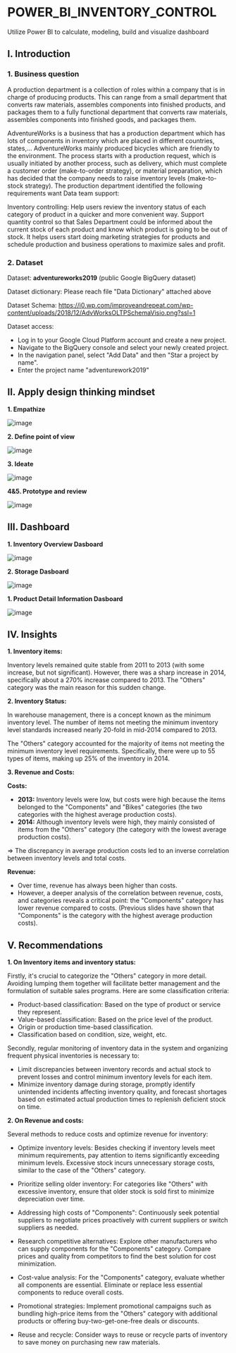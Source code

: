 # POWER_BI_INVENTORY_CONTROL
Utilize Power BI to calculate, modeling, build and visualize dashboard
## I. Introduction
### 1. Business question
A production department is a collection of roles within a company that is in charge of producing products. This can range from a small department that converts raw materials, assembles components into finished products, and packages them to a fully functional department that converts raw materials, assembles components into finished goods, and packages them.

AdventureWorks is a business that has a production department which has lots of components in inventory which are placed in different countries, states,... AdventureWorks mainly produced bicycles which are friendly to the environment.
The process starts with a production request, which is usually initiated by another process, such as delivery, which must complete a customer order (make-to-order strategy), or material preparation, which has decided that the company needs to raise inventory levels (make-to-stock strategy). The production department identified the following requirements want Data team support:

Inventory controlling: Help users review the inventory status of each category of product in a quicker and more convenient way. Support quantity control so that Sales Department could be informed about the current stock of each product and know which product is going to be out of stock. It helps users start doing marketing strategies for products and schedule production and business operations to maximize sales and profit.
### 2. Dataset
Dataset: **adventureworks2019** (public Google BigQuery dataset)

Dataset dictionary: Please reach file "Data Dictionary" attached above

Dataset Schema: https://i0.wp.com/improveandrepeat.com/wp-content/uploads/2018/12/AdvWorksOLTPSchemaVisio.png?ssl=1

Dataset access: 
- Log in to your Google Cloud Platform account and create a new project.
- Navigate to the BigQuery console and select your newly created project.
- In the navigation panel, select "Add Data" and then "Star a project by name".
- Enter the project name "adventurework2019"

## II. Apply design thinking mindset
**1. Empathize**

![image](https://github.com/anhailee/Image/assets/150501087/a9ccbf69-9ba8-41b0-ae0b-d64829920d75)

**2. Define point of view**

![image](https://github.com/anhailee/Image/assets/150501087/8860a11c-251b-4f00-a074-c7536d231d80)

**3. Ideate**

![image](https://github.com/anhailee/Image/assets/150501087/3875e673-ffc0-4d5e-ab6b-97774d8e3bfb)

**4&5. Prototype and review**

![image](https://github.com/anhailee/Image/assets/150501087/0c633120-de97-4562-beb5-5b4e3136e46f)

## III. Dashboard

**1. Inventory Overview Dasboard**

![image](https://github.com/anhailee/Image/assets/150501087/d9a581f2-b174-4c0a-8aa5-0ee83726a163)

**2. Storage Dasboard**

![image](https://github.com/anhailee/Image/assets/150501087/1c9432dc-52bb-4275-88c1-9f4265dbdecd)

**1. Product Detail Information Dasboard**

![image](https://github.com/anhailee/Image/assets/150501087/1781f8bf-6438-4a42-b0b9-1f637f796668)

## IV. Insights

**1. Inventory items:**

Inventory levels remained quite stable from 2011 to 2013 (with some increase, but not significant). However, there was a sharp increase in 2014, specifically about a 270% increase compared to 2013. The "Others" category was the main reason for this sudden change.

**2. Inventory Status:**

In warehouse management, there is a concept known as the minimum inventory level. The number of items not meeting the minimum inventory level standards increased nearly 20-fold in mid-2014 compared to 2013.

The "Others" category accounted for the majority of items not meeting the minimum inventory level requirements. Specifically, there were up to 55 types of items, making up 25% of the inventory in 2014.

**3. Revenue and Costs:**

**Costs:**
- **2013:** Inventory levels were low, but costs were high because the items belonged to the "Components" and "Bikes" categories (the two categories with the highest average production costs).
- **2014:** Although inventory levels were high, they mainly consisted of items from the "Others" category (the category with the lowest average production costs).

=> The discrepancy in average production costs led to an inverse correlation between inventory levels and total costs.

**Revenue:**
- Over time, revenue has always been higher than costs.
- However, a deeper analysis of the correlation between revenue, costs, and categories reveals a critical point: the "Components" category has lower revenue compared to costs. (Previous slides have shown that "Components" is the category with the highest average production costs).

## V. Recommendations

**1. On Inventory items and inventory status:** 

Firstly, it's crucial to categorize the "Others" category in more detail. Avoiding lumping them together will facilitate better management and the formulation of suitable sales programs. Here are some classification criteria:

+ Product-based classification: Based on the type of product or service they represent.
+ Value-based classification: Based on the price level of the product.
+ Origin or production time-based classification.
+ Classification based on condition, size, weight, etc.

Secondly, regular monitoring of inventory data in the system and organizing frequent physical inventories is necessary to:

+ Limit discrepancies between inventory records and actual stock to prevent losses and control minimum inventory levels for each item.
+ Minimize inventory damage during storage, promptly identify unintended incidents affecting inventory quality, and forecast shortages based on estimated actual production times to replenish deficient stock on time.

**2. On Revenue and costs:**

Several methods to reduce costs and optimize revenue for inventory:

+ Optimize inventory levels: Besides checking if inventory levels meet minimum requirements, pay attention to items significantly exceeding minimum levels. Excessive stock incurs unnecessary storage costs, similar to the case of the "Others" category.
  
+ Prioritize selling older inventory: For categories like "Others" with excessive inventory, ensure that older stock is sold first to minimize depreciation over time.
  
+ Addressing high costs of "Components": Continuously seek potential suppliers to negotiate prices proactively with current suppliers or switch suppliers as needed.

+ Research competitive alternatives: Explore other manufacturers who can supply components for the "Components" category. Compare prices and quality from competitors to find the best solution for cost minimization.
  
+ Cost-value analysis: For the "Components" category, evaluate whether all components are essential. Eliminate or replace less essential components to reduce overall costs.

+ Promotional strategies: Implement promotional campaigns such as bundling high-price items from the "Others" category with additional products or offering buy-two-get-one-free deals or discounts.

+ Reuse and recycle: Consider ways to reuse or recycle parts of inventory to save money on purchasing new raw materials.
